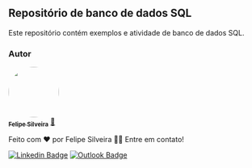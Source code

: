 ## Repositório de banco de dados SQL

Este repositório contém exemplos e atividade de banco de dados SQL.

### Autor

<a href="https://github.com/felipegaldy/">
 <img style="border-radius: 50%;" src="https://avatars.githubusercontent.com/u/99551212?v=4" width="100px;" alt=""/>
 <br />
 <sub><b>Felipe Silveira</b></sub></a> <a href="https://www.linkedin.com/in/felipesilveirasp/" title="">🚀</a>

Feito com ❤️ por Felipe Silveira 👋🏽 Entre em contato!

 [![Linkedin Badge](https://img.shields.io/badge/-Felipe-blue?style=flat-square&logo=Linkedin&logoColor=white&link=https://www.linkedin.com/in/felipesilveirasp//)](https://www.linkedin.com/in/felipesilveirasp/) 
[![Outlook Badge](https://img.shields.io/badge/-felipe.silveira4@fatec.sp.gov.br-c14438?style=flat-square&logo=Outlook&logoColor=white&link=mailto:felipe.silveira4@fatec.sp.gov.br)](mailto:felipe.silveira4@fatec.sp.gov.br)
